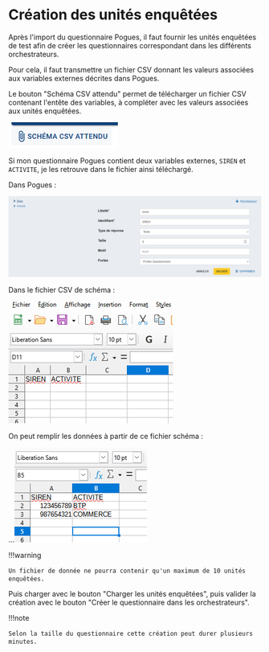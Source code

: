 # Création des unités enquêtées

Après l'import du questionnaire Pogues, il faut fournir les unités enquêtées de test afin de créer les questionnaires correspondant dans les différents orchestrateurs.

Pour cela, il faut transmettre un fichier CSV donnant les valeurs associées aux variables externes décrites dans Pogues.

Le bouton "Schéma CSV attendu" permet de télécharger un fichier CSV contenant l'entête des variables, à compléter avec les valeurs associées aux unités enquêtées.

![Schéma CSV attendu](../../img/public-enemy/schema-attendu.png)

Si mon questionnaire Pogues contient deux variables externes, `SIREN` et `ACTIVITE`, je les retrouve dans le fichier ainsi téléchargé.

Dans Pogues :

![Variables externes Pogues](../../img/public-enemy/var-ext-pogues.png)

Dans le fichier CSV de schéma :

![Variables externes schéma](../../img/public-enemy/var-ext-schema.png)

On peut remplir les données à partir de ce fichier schéma :

...![Variables externes données](../../img/public-enemy/var-ext-data.png)

!!!warning

    Un fichier de donnée ne pourra contenir qu'un maximum de 10 unités enquêtées.

Puis charger avec le bouton "Charger les unités enquêtées", puis valider la création avec le bouton "Créer le questionnaire dans les orchestrateurs".

!!!note
    
    Selon la taille du questionnaire cette création peut durer plusieurs minutes.